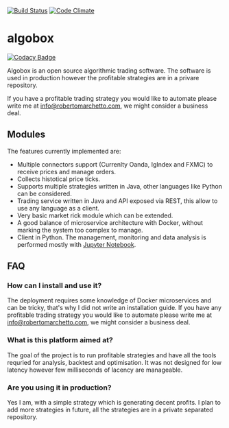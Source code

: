 [![Build Status](https://travis-ci.org/melphi/algobox.svg?branch=master)](https://travis-ci.org/melphi/algobox)
[![Code Climate](https://codeclimate.com/github/melphi/algobox/badges/gpa.svg)](https://codeclimate.com/github/melphi/algobox)

# algobox

[![Codacy Badge](https://api.codacy.com/project/badge/Grade/8e7d9d9ed1b84e6693ab1fc1f4329eb4)](https://www.codacy.com/app/melphi/algobox?utm_source=github.com&utm_medium=referral&utm_content=melphi/algobox&utm_campaign=badger)

Algobox is an open source algorithmic trading software. The software is used in production however the profitable strategies are in a privare repository.

If you have a profitable trading strategy you would like to automate please write me at info@robertomarchetto.com, we might consider a business deal.

## Modules
The features currently implemented are:

* Multiple connectors support (Currenlty Oanda, IgIndex and FXMC) to receive prices and manage orders.
* Collects histotical price ticks.
* Supports multiple strategies written in Java, other languages like Python can be considered.
* Trading service written in Java and API exposed via REST, this allow to use any language as a client.
* Very basic market rick module which can be extended.
* A good balance of microservice architecture with Docker, without marking the system too complex to manage.
* Client in Python. The management, monitoring and data analysis is performed mostly with [Jupyter Notebook](http://jupyter.org).

## FAQ

### How can I install and use it?
The deployment requires some knowledge of Docker microservices and can be tricky, that's why I did not write an installation guide. If you have any profitable trading strategy you would like to automate please write me at info@robertomarchetto.com, we might consider a business deal.

### What is this platform aimed at?
The goal of the project is to run profitable strategies and have all the tools requried for analysis, backtest and optimisation. It was not designed for low latency however few milliseconds of lacency are manageable.

### Are you using it in production?
Yes I am, with a simple strategy which is generating decent profits. I plan to add more strategies in future, all the strategies are in a private separated repository.
